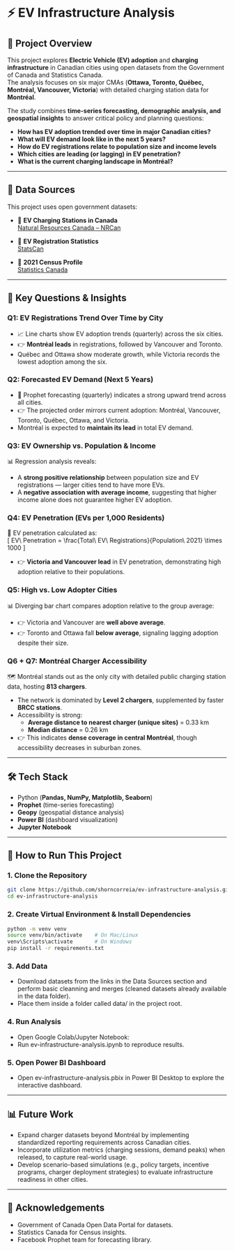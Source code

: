 # ⚡ EV Infrastructure Analysis

## 📌 Project Overview
This project explores **Electric Vehicle (EV) adoption** and **charging infrastructure** in Canadian cities using open datasets from the Government of Canada and Statistics Canada.  
The analysis focuses on six major CMAs (**Ottawa, Toronto, Québec, Montréal, Vancouver, Victoria**) with detailed charging station data for **Montréal**.  

The study combines **time-series forecasting, demographic analysis, and geospatial insights** to answer critical policy and planning questions:

- **How has EV adoption trended over time in major Canadian cities?**  
- **What will EV demand look like in the next 5 years?**  
- **How do EV registrations relate to population size and income levels**  
- **Which cities are leading (or lagging) in EV penetration?**  
- **What is the current charging landscape in Montréal?**  

---

## 📂 Data Sources
This project uses open government datasets:

- 🔋 **EV Charging Stations in Canada**  
  [Natural Resources Canada – NRCan](https://open.canada.ca/data/en/dataset/c999d1a9-8333-4871-9226-7d3a53f490a6)  

- 🚗 **EV Registration Statistics**  
  [StatsCan](https://open.canada.ca/data/dataset/a9e40f30-3229-4fb7-8105-83e751c848d4)  

- 👥 **2021 Census Profile**  
  [Statistics Canada](https://www12.statcan.gc.ca/census-recensement/2021/dp-pd/prof/index.cfm?Lang=E)  

---

## 🔑 Key Questions & Insights  

### Q1: EV Registrations Trend Over Time by City
- 📈 Line charts show EV adoption trends (quarterly) across the six cities.  
- 👉 **Montréal leads** in registrations, followed by Vancouver and Toronto.  
- Québec and Ottawa show moderate growth, while Victoria records the lowest adoption among the six.  

### Q2: Forecasted EV Demand (Next 5 Years)
- 🔮 Prophet forecasting (quarterly) indicates a strong upward trend across all cities.  
- 👉 The projected order mirrors current adoption: Montréal, Vancouver, Toronto, Québec, Ottawa, and Victoria.  
- Montréal is expected to **maintain its lead** in total EV demand.  

### Q3: EV Ownership vs. Population & Income
📊 Regression analysis reveals:  
- A **strong positive relationship** between population size and EV registrations — larger cities tend to have more EVs.  
- A **negative association with average income**, suggesting that higher income alone does not guarantee higher EV adoption.  

### Q4: EV Penetration (EVs per 1,000 Residents)
🚦 EV penetration calculated as:  
\[
EV\ Penetration = \frac{Total\ EV\ Registrations}{Population\ 2021} \times 1000
\]  
- 👉 **Victoria and Vancouver lead** in EV penetration, demonstrating high adoption relative to their populations.  

### Q5: High vs. Low Adopter Cities
📊 Diverging bar chart compares adoption relative to the group average:  
- 👉 Victoria and Vancouver are **well above average**.  
- 👉 Toronto and Ottawa fall **below average**, signaling lagging adoption despite their size.  

### Q6 + Q7: Montréal Charger Accessibility
🗺️ Montréal stands out as the only city with detailed public charging station data, hosting **813 chargers**.  
- The network is dominated by **Level 2 chargers**, supplemented by faster **BRCC stations**.  
- Accessibility is strong:  
  - **Average distance to nearest charger (unique sites)** = 0.33 km  
  - **Median distance** = 0.26 km  
- 👉 This indicates **dense coverage in central Montréal**, though accessibility decreases in suburban zones.  

---

## 🛠️ Tech Stack
- Python (**Pandas, NumPy, Matplotlib, Seaborn**)  
- **Prophet** (time-series forecasting)  
- **Geopy** (geospatial distance analysis)  
- **Power BI** (dashboard visualization)  
- **Jupyter Notebook**  

---

## 🚀 How to Run This Project

### 1. Clone the Repository
```bash
git clone https://github.com/shorncorreia/ev-infrastructure-analysis.git
cd ev-infrastructure-analysis
```
### 2. Create Virtual Environment & Install Dependencies
```bash
python -m venv venv
source venv/bin/activate    # On Mac/Linux
venv\Scripts\activate       # On Windows
pip install -r requirements.txt
```
### 3. Add Data
- Download datasets from the links in the Data Sources section and perform basic cleanning and merges (cleaned datasets already available in the data folder).
- Place them inside a folder called data/ in the project root.

### 4. Run Analysis
- Open Google Colab/Jupyter Notebook:
- Run ev-infrastructure-analysis.ipynb to reproduce results.

### 5. Open Power BI Dashboard
- Open ev-infrastructure-analysis.pbix in Power BI Desktop to explore the interactive dashboard.

---

## 📊 Future Work

- Expand charger datasets beyond Montréal by implementing standardized reporting requirements across Canadian cities.
- Incorporate utilization metrics (charging sessions, demand peaks) when released, to capture real-world usage.
- Develop scenario-based simulations (e.g., policy targets, incentive programs, charger deployment strategies) to evaluate infrastructure readiness in other cities.

---

## 🙌 Acknowledgements

- Government of Canada Open Data Portal for datasets.
- Statistics Canada for Census insights.
- Facebook Prophet team for forecasting library.


